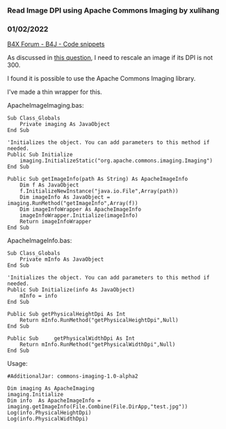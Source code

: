 ### Read Image DPI using Apache Commons Imaging by xulihang
### 01/02/2022
[B4X Forum - B4J - Code snippets](https://www.b4x.com/android/forum/threads/137270/)

As discussed in [this question](https://www.b4x.com/android/forum/threads/save-images-in-300-dpi.137269/), I need to rescale an image if its DPI is not 300.  
  
I found it is possible to use the Apache Commons Imaging library.  
  
I've made a thin wrapper for this.  
  
ApacheImageImaging.bas:  
  

```B4X
Sub Class_Globals  
    Private imaging As JavaObject  
End Sub  
  
'Initializes the object. You can add parameters to this method if needed.  
Public Sub Initialize  
    imaging.InitializeStatic("org.apache.commons.imaging.Imaging")  
End Sub  
  
Public Sub getImageInfo(path As String) As ApacheImageInfo  
    Dim f As JavaObject  
    f.InitializeNewInstance("java.io.File",Array(path))  
    Dim imageInfo As JavaObject = imaging.RunMethod("getImageInfo",Array(f))  
    Dim imageInfoWrapper As ApacheImageInfo  
    imageInfoWrapper.Initialize(imageInfo)  
    Return imageInfoWrapper  
End Sub
```

  
  
ApacheImageInfo.bas:  
  

```B4X
Sub Class_Globals  
    Private mInfo As JavaObject  
End Sub  
  
'Initializes the object. You can add parameters to this method if needed.  
Public Sub Initialize(info As JavaObject)  
    mInfo = info  
End Sub  
  
Public Sub getPhysicalHeightDpi As Int  
    Return mInfo.RunMethod("getPhysicalHeightDpi",Null)  
End Sub  
  
Public Sub     getPhysicalWidthDpi As Int  
    Return mInfo.RunMethod("getPhysicalWidthDpi",Null)  
End Sub
```

  
  
Usage:  
  

```B4X
#AdditionalJar: commons-imaging-1.0-alpha2  
  
Dim imaging As ApacheImaging  
imaging.Initialize  
Dim info  As ApacheImageInfo = imaging.getImageInfo(File.Combine(File.DirApp,"test.jpg"))  
Log(info.PhysicalHeightDpi)  
Log(info.PhysicalWidthDpi)
```